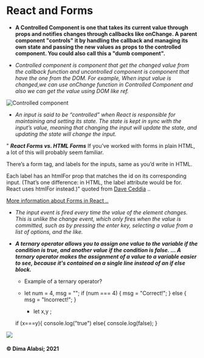 # React and Forms

* **A Controlled Component is one that takes its current value through props and notifies changes through callbacks like onChange. A parent component "controls" it by handling the callback and managing its own state and passing the new values as props to the controlled component. You could also call this a "dumb component".**



 * *Controlled component is component that get the changed value from the callback function and uncontrolled component is component that have the one from the DOM. For example, When input value is changed,we can use onChange function in Controlled Component and also we can get the value using DOM like ref.*

 
 ![Controlled component](https://image.slidesharecdn.com/reacttutorialbasic-170330211625/95/basic-tutorial-of-react-for-programmers-80-638.jpg?cb=1490908827)

 * *An input is said to be “controlled” when React is responsible for maintaining and setting its state. The state is kept in sync with the input’s value, meaning that changing the input will update the state, and updating the state will change the input.*

 " ***React Forms vs. HTML Forms***
If you’ve worked with forms in plain HTML, a lot of this will probably seem familiar.

There’s a form tag, and labels for the inputs, same as you’d write in HTML.

Each label has an htmlFor prop that matches the id on its corresponding input. (That’s one difference: in HTML, the label attribute would be for. React uses htmlFor instead.)" quoted from [Dave Ceddia](https://daveceddia.com/react-forms/) ..

 [More information about Forms in React ..](https://www.youtube.com/watch?v=IkMND33x0qQ)

* *The input event is fired every time the value of the element changes. This is unlike the change event, which only fires when the value is committed, such as by pressing the enter key, selecting a value from a list of options, and the like.*

* ***A ternary operator allows you to assign one value to the variable if the condition is true, and another value if the condition is false. ... A ternary operator makes the assignment of a value to a variable easier to see, because it's contained on a single line instead of an if else block.***

   * Example of a ternary operator?
    + let num = 4, msg = "";
if (num === 4) {
  msg = "Correct!";
}
else {
  msg = "Incorrect!";
}


        + let x,y ;

    if (x===y){
        console.log("true")
        else{
            console.log(false);
        }
   
![](https://scotch-res.cloudinary.com/image/upload/w_auto,q_auto:good,f_auto/v1562952581/jqctyinrganjts991d3w.jpg)





 ####  &copy; Dima Alabsi; 2021 
